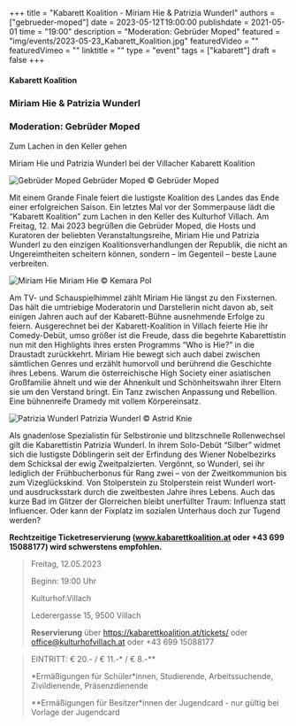 +++
title = "Kabarett Koalition - Miriam Hie & Patrizia Wunderl"
authors = ["gebrueder-moped"]
date = 2023-05-12T19:00:00
publishdate = 2021-05-01
time = "19:00"
description = "Moderation: Gebrüder Moped"
featured = "img/events/2023-05-23_Kabarett_Koalition.jpg"
featuredVideo = ""
featuredVimeo = ""
linktitle = ""
type = "event"
tags = ["kabarett"]
draft = false
+++

#### Kabarett Koalition

### Miriam Hie & Patrizia Wunderl
### Moderation: Gebrüder Moped

Zum Lachen in den Keller gehen

Miriam Hie und Patrizia Wunderl bei der Villacher Kabarett Koalition 

![Gebrüder Moped](/img/events/2022-03-18_GebruederMoped_2021_quer.jpeg)
Gebrüder Moped © Gebrüder Moped

Mit einem Grande Finale feiert die lustigste Koalition des Landes das Ende einer erfolgreichen Saison. Ein letztes Mal vor der Sommerpause lädt die “Kabarett Koalition” zum Lachen in den Keller des Kulturhof Villach. Am Freitag, 12. Mai 2023 begrüßen die Gebrüder Moped, die Hosts und Kuratoren der beliebten Veranstaltungsreihe, Miriam Hie und Patrizia Wunderl zu den einzigen Koalitionsverhandlungen der Republik, die nicht an Ungereimtheiten scheitern können, sondern – im Gegenteil – beste Laune verbreiten.

![Miriam Hie](/img/events/2023-05-12_MiriamHie_Foto_KemaraPol.jpg)
Miriam Hie © Kemara Pol

Am TV- und Schauspielhimmel zählt Miriam Hie längst zu den Fixsternen. Das hält die umtriebige Moderatorin und Darstellerin nicht davon ab, seit einigen Jahren auch auf der Kabarett-Bühne ausnehmende Erfolge zu feiern. Ausgerechnet bei der Kabarett-Koalition in Villach feierte Hie ihr Comedy-Debüt, umso größer ist die Freude, dass die begehrte Kabarettistin nun mit den Highlights ihres ersten Programms “Who is Hie?” in die Draustadt zurückkehrt. Miriam Hie bewegt sich auch dabei zwischen sämtlichen Genres und erzählt humorvoll und berührend die Geschichte ihres Lebens. Warum die österreichische High Society einer asiatischen Großfamilie ähnelt und wie der Ahnenkult und Schönheitswahn ihrer Eltern sie um den Verstand bringt. Ein Tanz zwischen Anpassung und Rebellion. Eine bühnenreife Dramedy mit vollem Körpereinsatz.

![Patrizia Wunderl](/img/events/2023-05-12_PatriziaWunderl_Foto_Astrid-Knie.jpg)
Patrizia Wunderl © Astrid Knie

Als gnadenlose Spezialistin für Selbstironie und blitzschnelle Rollenwechsel gilt die  Kabarettistin Patrizia Wunderl. In ihrem Solo-Debüt “Silber” widmet sich die lustigste Döblingerin seit der Erfindung des Wiener Nobelbezirks dem Schicksal der ewig Zweitpalzierten. Vergönnt, so Wunderl, sei ihr lediglich der Frühbucherbonus für Rang zwei – von der Zweitkommunion bis zum Vizeglückskind. Von Stolperstein zu Stolperstein reist Wunderl wort- und ausdrucksstark durch die zweitbesten Jahre ihres Lebens. Auch das kurze Bad im Glitzer der Glorreichen bleibt unerfüllter Traum: Influenza statt Influencer. Oder kann der Fixplatz im sozialen Unterhaus doch zur Tugend werden?


**Rechtzeitige Ticketreservierung (www.kabarettkoalition.at oder +43 699 15088177) wird schwerstens empfohlen.** 


>Freitag, 12.05.2023
>
>Beginn: 19:00 Uhr
>
>Kulturhof:Villach
>
>Lederergasse 15, 9500 Villach
>
>**Reservierung** über https://kabarettkoalition.at/tickets/ oder office@kulturhofvillach.at oder +43 699 15088177


> EINTRITT: € 20.- / € 11.-\* / € 8.-\*\*
> 
> \*Ermäßigungen für Schüler\*innen, Studierende, Arbeitssuchende, Zivildienende, Präsenzdienende
> 
> \*\*Ermäßigungen für Besitzer\*innen der Jugendcard - nur gültig bei Vorlage der Jugendcard



